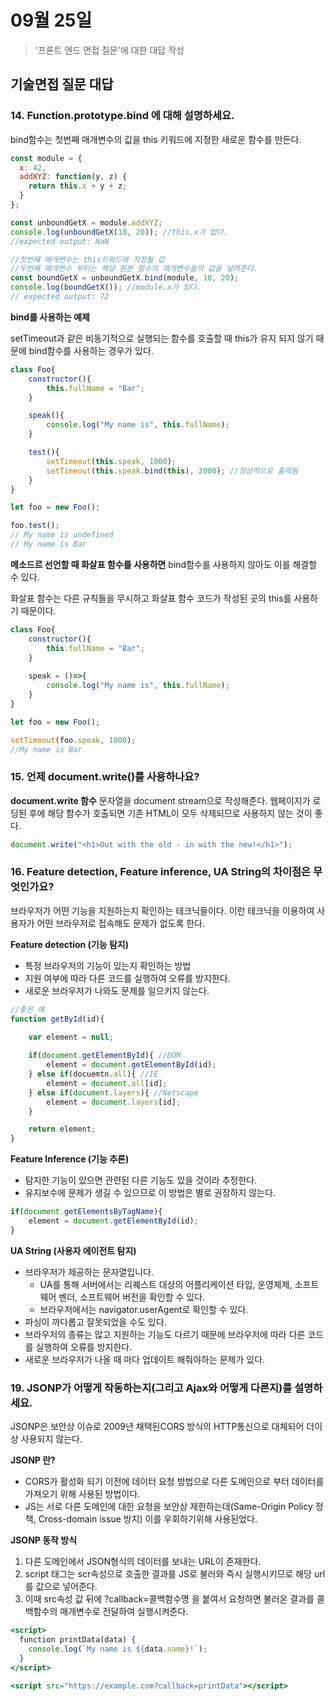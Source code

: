 # 09월 25일
> '프론트 엔드 면접 질문'에 대한 대답 작성

## **기술면접 질문 대답**

### 14. Function.prototype.bind 에 대해 설명하세요.

bind함수는 첫번째 매개변수의 값을 this 키워드에 지정한 새로운 함수를 만든다. 

```jsx
const module = {
  x: 42,
  addXYZ: function(y, z) {
    return this.x + y + z;
  }
};

const unboundGetX = module.addXYZ;
console.log(unboundGetX(10, 20)); //this.x가 없다.
//expected output: NaN

//첫번째 매개변수는 this키워드에 지정될 값
//두번째 매개변수 부터는 해당 원본 함수의 매개변수들의 값을 넣어준다.
const boundGetX = unboundGetX.bind(module, 10, 20);
console.log(boundGetX()); //module.x가 있다.
// expected output: 72
```

**bind를 사용하는 예제**

setTimeout과 같은 비동기적으로 실행되는 함수를 호출할 때 this가 유지 되지 않기 때문에 bind함수를 사용하는 경우가 있다.

```jsx
class Foo{
	constructor(){
		this.fullName = "Bar";
	}

	speak(){
		console.log("My name is", this.fullName);
	}

	test(){
		setTimeout(this.speak, 1000);
		setTimeout(this.speak.bind(this), 2000); //정상적으로 출력됨
	}
}

let foo = new Foo();

foo.test();
// My name is undefined
// My name is Bar
```

**메소드르 선언할 때 화살표 함수를 사용하면** bind함수를 사용하지 않아도 이를 해결할 수 있다.

화살표 함수는 다른 규칙들을 무시하고 화살표 함수 코드가 작성된 곳의 this를 사용하기 때문이다.

```jsx
class Foo{
	constructor(){
		this.fullName = "Bar";
	}
	
	speak = ()=>{
		console.log("My name is", this.fullName);
	}
}

let foo = new Foo();

setTimeout(foo.speak, 1000);
//My name is Bar
```

### 15. 언제 document.write()를 사용하나요?

**document.write 함수** 문자열을 document stream으로 작성해준다. 웹페이지가 로딩된 후에 해당 함수가 호출되면 기존 HTML이 모두 삭제되므로 사용하지 않는 것이 좋다.

```jsx
document.write("<h1>Out with the old - in with the new!</h1>");
```

### 16. Feature detection, Feature inference, UA String의 차이점은 무엇인가요?

브라우저가 어떤 기능을 지원하는지 확인하는 테크닉들이다. 이런 테크닉을 이용하여 사용자가 어떤 브라우저로 접속해도 문제가 없도록 한다.

**Feature detection (기능 탐지)**

- 특정 브라우저의 기능이 있는지 확인하는 방법
- 지원 여부에 따라 다른 코드를 실행하여 오류를 방지한다.
- 새로운 브라우저가 나와도 문제를 일으키지 않는다.

```jsx
//좋은 예
function getById(id){

	var element = null;
	
	if(document.getElementById){ //DOM
		element = document.getElementById(id);
	} else if(docuemtn.all){ //IE
		element = document.all[id];
	} else if(document.layers){ //Netscape
		element = document.layers[id];
	}

	return element;
}	
```

**Feature Inference (기능 추론)**

- 탐지한 기능이 있으면 관련된 다른 기능도 있을 것이라 추정한다.
- 유지보수에 문제가 생길 수 있으므로 이 방법은 별로 권장하지 않는다.

```jsx
if(document.getElementsByTagName){
	element = document.getElementById(id);
}
```

**UA String (사용자 에이전트 탐지)**

- 브라우저가 제공하는 문자열입니다.
    - UA를 통해 서버에서는 리퀘스트 대상의 어플리케이션 타입, 운영체제, 소프트웨어 벤더, 소프트웨어 버전을 확인할 수 있다.
    - 브라우저에서는 navigator.userAgent로 확인할 수 있다.
- 파싱이 까다롭고 잘못되었을 수도 있다.
- 브라우저의 종류는 많고 지원하는 기능도 다르기 때문에 브라우저에 따라 다른 코드를 실행하여 오류를 방지한다.
- 새로운 브라우저가 나올 때 마다 업데이트 해줘야하는 문제가 있다.

### 19. JSONP가 어떻게 작동하는지(그리고 Ajax와 어떻게 다른지)를 설명하세요.

JSONP은 보안상 이슈로 2009년 채택된CORS 방식의 HTTP통신으로 대체되어 더이상 사용되지 않는다.

**JSONP 란?**

- CORS가 활성화 되기 이전에 데이터 요청 방법으로 다른 도메인으로 부터 데이터를 가져오기 위해 사용된 방법이다.
- JS는 서로 다른 도메인에 대한 요청을 보안상 제한하는데(Same-Origin Policy 정책, Cross-domain issue 방지) 이를 우회하기위해 사용된었다.

**JSONP 동작 방식**

1. 다른 도메인에서 JSON형식의 데이터를 보내는 URL이 존재한다.
2. script 태그는 scr속성으로 호출한 결과를 JS로 불러와 즉시 실행시키므로 해당 url를 값으로 넣어준다.
3. 이때 src속성 값 뒤에 ?callback=콜백함수명 을 붙여서 요청하면 불러온 결과를 콜백함수의 매개변수로 전달하여 실행시켜준다.

```jsx
<script>
  function printData(data) {
    console.log(`My name is ${data.name}!`);
  }
</script>

<script src="https://example.com?callback=printData"></script>
```

